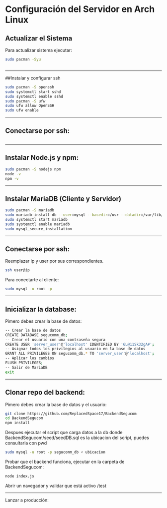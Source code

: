# Configuración del Servidor en Arch Linux

## Actualizar el Sistema
Para actualizar sistema ejecutar:

```sh
sudo pacman -Syu
```

```sh

```
__________________________________________

##Instalar y configurar ssh

```sh
sudo pacman -S openssh
sudo systemctl start sshd
sudo systemctl enable sshd
sudo pacman -S ufw
sudo ufw allow OpenSSH
sudo ufw enable
```
__________________________________________

## Conectarse por ssh:

```sh

```
__________________________________________

## Instalar Node.js y npm:

```sh
sudo pacman -S nodejs npm
node -v
npm -v

```
__________________________________________

## Instalar MariaDB (Cliente y Servidor)

```sh
sudo pacman -S mariadb
sudo mariadb-install-db --user=mysql --basedir=/usr --datadir=/var/lib/mysql
sudo systemctl start mariadb
sudo systemctl enable mariadb
sudo mysql_secure_installation
```

__________________________________________

## Conectarse por ssh:
Reemplazar ip y user por sus correspondientes.
```sh
ssh user@ip 
```

Para conectarte al cliente:
```sh
sudo mysql -u root -p
```




__________________________________________

## Inicializar la database:

Pimero debes crear la base de datos:

```sh
-- Crear la base de datos
CREATE DATABASE segucomm_db;
-- Crear el usuario con una contraseña segura
CREATE USER 'server_user'@'localhost' IDENTIFIED BY '6L@11Sk32gA#';
-- Asignar todos los privilegios al usuario en la base de datos
GRANT ALL PRIVILEGES ON segucomm_db.* TO 'server_user'@'localhost';
-- Aplicar los cambios
FLUSH PRIVILEGES;
-- Salir de MariaDB
exit
```

__________________________________________

## Clonar repo del backend:

Pimero debes crear la base de datos y el usuario:

```sh
git clone https://github.com/ReplacedSpace17/BackendSegucom
cd BackendSegucom
npm install
```

Despues ejecutar el script que carga datos a la db donde BackendSegucom/seed/seedDB.sql es la ubicacion del script, puedes consultarla con pwd
```sh
sudo mysql -u root -p segucomm_db < ubicacion

```

Probar que el backend funciona, ejecutar en la carpeta de BackendSegucom:
```sh
node index.js
```
Abrir un navegador y validar que está activo /test

__________________________________________

Lanzar a producción:
